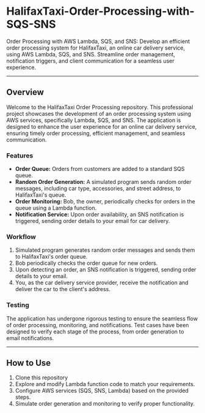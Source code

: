 # HalifaxTaxi-Order-Processing-with-SQS-SNS
Order Processing with AWS Lambda, SQS, and SNS: Develop an efficient order processing system for HalifaxTaxi, an online car delivery service, using AWS Lambda, SQS, and SNS. Streamline order management, notification triggers, and client communication for a seamless user experience.

---

## Overview

Welcome to the HalifaxTaxi Order Processing repository. This professional project showcases the development of an order processing system using AWS services, specifically Lambda, SQS, and SNS. The application is designed to enhance the user experience for an online car delivery service, ensuring timely order processing, efficient management, and seamless communication.

### Features

- **Order Queue:** Orders from customers are added to a standard SQS queue.
- **Random Order Generation:** A simulated program sends random order messages, including car type, accessories, and street address, to HalifaxTaxi's queue.
- **Order Monitoring:** Bob, the owner, periodically checks for orders in the queue using a Lambda function.
- **Notification Service:** Upon order availability, an SNS notification is triggered, sending order details to your email for car delivery.

### Workflow

1. Simulated program generates random order messages and sends them to HalifaxTaxi's order queue.
2. Bob periodically checks the order queue for new orders.
3. Upon detecting an order, an SNS notification is triggered, sending order details to your email.
4. You, as the car delivery service provider, receive the notification and deliver the car to the client's address.

### Testing

The application has undergone rigorous testing to ensure the seamless flow of order processing, monitoring, and notifications. Test cases have been designed to verify each stage of the process, from order generation to email notifications.

---

## How to Use

1. Clone this repository
2. Explore and modify Lambda function code to match your requirements.
3. Configure AWS services (SQS, SNS, Lambda) based on the provided steps.
4. Simulate order generation and monitoring to verify proper functionality.
